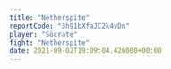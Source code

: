 ```yaml
---
title: "Netherspite"
reportCode: "3h91bXfaJC2k4vDn"
player: "Söcrate"
fight: "Netherspite"
date: 2021-09-02T19:09:04.426000+00:00
---
```


